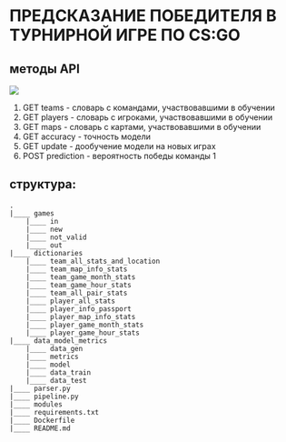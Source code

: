 # ПРЕДСКАЗАНИЕ ПОБЕДИТЕЛЯ В ТУРНИРНОЙ ИГРЕ ПО CS:GO

## методы API

<img src="files/image.png">

1. GET teams - словарь с командами, участвовавшими в обучении
2. GET players - словарь с игроками, участвовавшими в обучении
3. GET maps - словарь с картами, участвовавшими в обучении
4. GET accuracy - точность модели
4. GET update - дообучение модели на новых играх
5. POST prediction  - вероятность победы команды 1

## структура:

```
.
|____ games
    |____ in
    |____ new
    |____ not_valid
    |____ out
|____ dictionaries
    |____ team_all_stats_and_location
	|____ team_map_info_stats
	|____ team_game_month_stats
	|____ team_game_hour_stats
	|____ team_all_pair_stats
	|____ player_all_stats
	|____ player_info_passport
	|____ player_map_info_stats
	|____ player_game_month_stats
	|____ player_game_hour_stats
|____ data_model_metrics    
    |____ data_gen
    |____ metrics
    |____ model
    |____ data_train
    |____ data_test
|____ parser.py
|____ pipeline.py
|____ modules
|____ requirements.txt
|____ Dockerfile
|____ README.md

```
